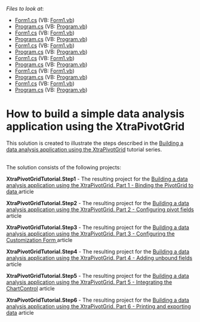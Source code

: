 <!-- default file list -->
*Files to look at*:

* [Form1.cs](./CS/XtraPivotGridTutorial.Step1/Form1.cs) (VB: [Form1.vb](./VB/XtraPivotGridTutorial.Step1/Form1.vb))
* [Program.cs](./CS/XtraPivotGridTutorial.Step1/Program.cs) (VB: [Program.vb](./VB/XtraPivotGridTutorial.Step1/Program.vb))
* [Form1.cs](./CS/XtraPivotGridTutorial.Step2/Form1.cs) (VB: [Form1.vb](./VB/XtraPivotGridTutorial.Step2/Form1.vb))
* [Program.cs](./CS/XtraPivotGridTutorial.Step2/Program.cs) (VB: [Program.vb](./VB/XtraPivotGridTutorial.Step2/Program.vb))
* [Form1.cs](./CS/XtraPivotGridTutorial.Step3/Form1.cs) (VB: [Form1.vb](./VB/XtraPivotGridTutorial.Step3/Form1.vb))
* [Program.cs](./CS/XtraPivotGridTutorial.Step3/Program.cs) (VB: [Program.vb](./VB/XtraPivotGridTutorial.Step3/Program.vb))
* [Form1.cs](./CS/XtraPivotGridTutorial.Step4/Form1.cs) (VB: [Form1.vb](./VB/XtraPivotGridTutorial.Step4/Form1.vb))
* [Program.cs](./CS/XtraPivotGridTutorial.Step4/Program.cs) (VB: [Program.vb](./VB/XtraPivotGridTutorial.Step4/Program.vb))
* [Form1.cs](./CS/XtraPivotGridTutorial.Step5/Form1.cs) (VB: [Form1.vb](./VB/XtraPivotGridTutorial.Step5/Form1.vb))
* [Program.cs](./CS/XtraPivotGridTutorial.Step5/Program.cs) (VB: [Program.vb](./VB/XtraPivotGridTutorial.Step5/Program.vb))
* [Form1.cs](./CS/XtraPivotGridTutorial.Step6/Form1.cs) (VB: [Form1.vb](./VB/XtraPivotGridTutorial.Step6/Form1.vb))
* [Program.cs](./CS/XtraPivotGridTutorial.Step6/Program.cs) (VB: [Program.vb](./VB/XtraPivotGridTutorial.Step6/Program.vb))
<!-- default file list end -->
# How to build a simple data analysis application using the XtraPivotGrid


<p>This solution is created to illustrate the steps described in the <a href="https://www.devexpress.com/Support/Center/p/KA18734">Building a data analysis application using the XtraPivotGrid</a> tutorial series.</p><p><br />
The solution consists of the following projects:<br />
</p><p><strong>XtraPivotGridTutorial.Step1</strong> - The resulting project for the <a href="https://www.devexpress.com/Support/Center/p/KA18737">Building a data analysis application using the XtraPivotGrid. Part 1 - Binding the PivotGrid to data</a><u> </u>article</p><p><strong>XtraPivotGridTutorial.Step2</strong> - The resulting project for the <a href="https://www.devexpress.com/Support/Center/p/KA18739">Building a data analysis application using the XtraPivotGrid. Part 2 - Configuring pivot fields</a> article</p><p><strong>XtraPivotGridTutorial.Step3</strong> - The resulting project for the <a href="https://www.devexpress.com/Support/Center/p/KA18740">Building a data analysis application using the XtraPivotGrid. Part 3 - Configuring the Customization Form</a><u> </u>article</p><p><strong>XtraPivotGridTutorial.Step4</strong> - The resulting project for the <a href="https://www.devexpress.com/Support/Center/p/KA18741">Building a data analysis application using the XtraPivotGrid. Part 4 - Adding unbound fields</a> article</p><p><strong>XtraPivotGridTutorial.Step5</strong> - The resulting project for the <a href="https://www.devexpress.com/Support/Center/p/KA18733">Building a data analysis application using the XtraPivotGrid. Part 5 - Integrating the ChartControl</a> article</p><p><strong>XtraPivotGridTutorial.Step6</strong> - The resulting project for the <a href="https://www.devexpress.com/Support/Center/p/KA18760">Building a data analysis application using the XtraPivotGrid. Part 6 - Printing and exporting data</a> article</p>

<br/>


